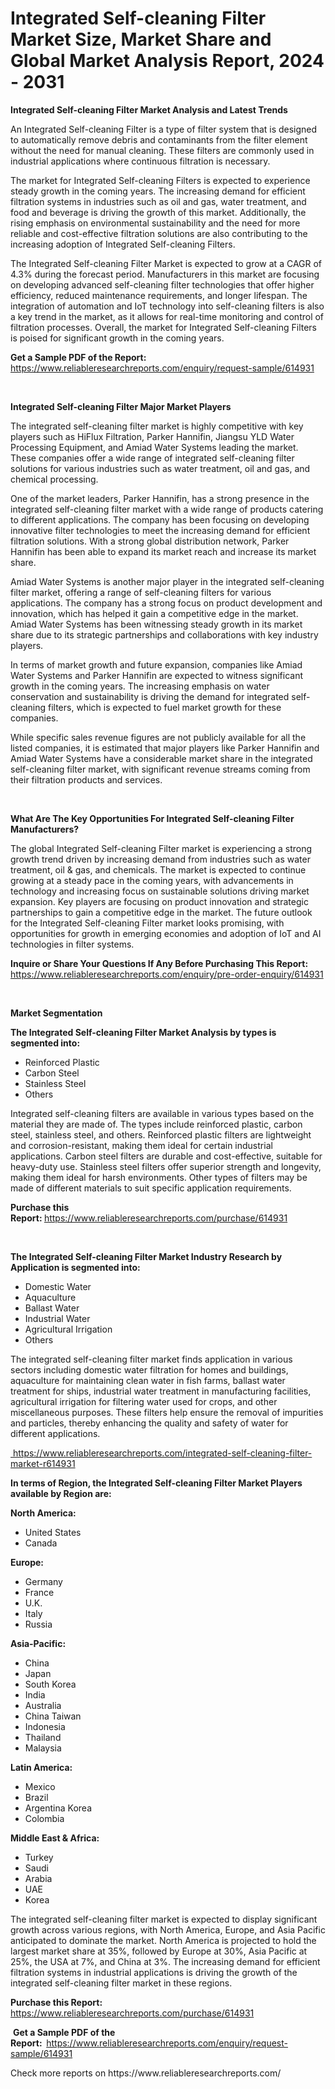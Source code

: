 <p><h1>Integrated Self-cleaning Filter Market Size, Market Share and Global Market Analysis Report, 2024 - 2031</h1></p><p><strong>Integrated Self-cleaning Filter Market Analysis and Latest Trends</strong></p>
<p><p>An Integrated Self-cleaning Filter is a type of filter system that is designed to automatically remove debris and contaminants from the filter element without the need for manual cleaning. These filters are commonly used in industrial applications where continuous filtration is necessary.</p><p>The market for Integrated Self-cleaning Filters is expected to experience steady growth in the coming years. The increasing demand for efficient filtration systems in industries such as oil and gas, water treatment, and food and beverage is driving the growth of this market. Additionally, the rising emphasis on environmental sustainability and the need for more reliable and cost-effective filtration solutions are also contributing to the increasing adoption of Integrated Self-cleaning Filters.</p><p>The Integrated Self-cleaning Filter Market is expected to grow at a CAGR of 4.3% during the forecast period. Manufacturers in this market are focusing on developing advanced self-cleaning filter technologies that offer higher efficiency, reduced maintenance requirements, and longer lifespan. The integration of automation and IoT technology into self-cleaning filters is also a key trend in the market, as it allows for real-time monitoring and control of filtration processes. Overall, the market for Integrated Self-cleaning Filters is poised for significant growth in the coming years.</p></p>
<p><strong>Get a Sample PDF of the Report:&nbsp;</strong> <a href="https://www.reliableresearchreports.com/enquiry/request-sample/614931">https://www.reliableresearchreports.com/enquiry/request-sample/614931</a></p>
<p>&nbsp;</p>
<p><strong>Integrated Self-cleaning Filter Major Market Players</strong></p>
<p><p>The integrated self-cleaning filter market is highly competitive with key players such as HiFlux Filtration, Parker Hannifin, Jiangsu YLD Water Processing Equipment, and Amiad Water Systems leading the market. These companies offer a wide range of integrated self-cleaning filter solutions for various industries such as water treatment, oil and gas, and chemical processing. </p><p>One of the market leaders, Parker Hannifin, has a strong presence in the integrated self-cleaning filter market with a wide range of products catering to different applications. The company has been focusing on developing innovative filter technologies to meet the increasing demand for efficient filtration solutions. With a strong global distribution network, Parker Hannifin has been able to expand its market reach and increase its market share.</p><p>Amiad Water Systems is another major player in the integrated self-cleaning filter market, offering a range of self-cleaning filters for various applications. The company has a strong focus on product development and innovation, which has helped it gain a competitive edge in the market. Amiad Water Systems has been witnessing steady growth in its market share due to its strategic partnerships and collaborations with key industry players.</p><p>In terms of market growth and future expansion, companies like Amiad Water Systems and Parker Hannifin are expected to witness significant growth in the coming years. The increasing emphasis on water conservation and sustainability is driving the demand for integrated self-cleaning filters, which is expected to fuel market growth for these companies.</p><p>While specific sales revenue figures are not publicly available for all the listed companies, it is estimated that major players like Parker Hannifin and Amiad Water Systems have a considerable market share in the integrated self-cleaning filter market, with significant revenue streams coming from their filtration products and services.</p></p>
<p>&nbsp;</p>
<p><strong>What Are The Key Opportunities For Integrated Self-cleaning Filter Manufacturers?</strong></p>
<p><p>The global Integrated Self-cleaning Filter market is experiencing a strong growth trend driven by increasing demand from industries such as water treatment, oil & gas, and chemicals. The market is expected to continue growing at a steady pace in the coming years, with advancements in technology and increasing focus on sustainable solutions driving market expansion. Key players are focusing on product innovation and strategic partnerships to gain a competitive edge in the market. The future outlook for the Integrated Self-cleaning Filter market looks promising, with opportunities for growth in emerging economies and adoption of IoT and AI technologies in filter systems.</p></p>
<p><strong>Inquire or Share Your Questions If Any Before Purchasing This Report:</strong> <a href="https://www.reliableresearchreports.com/enquiry/pre-order-enquiry/614931">https://www.reliableresearchreports.com/enquiry/pre-order-enquiry/614931</a></p>
<p>&nbsp;</p>
<p><strong>Market Segmentation</strong></p>
<p><strong>The Integrated Self-cleaning Filter Market Analysis by types is segmented into:</strong></p>
<p><ul><li>Reinforced Plastic</li><li>Carbon Steel</li><li>Stainless Steel</li><li>Others</li></ul></p>
<p><p>Integrated self-cleaning filters are available in various types based on the material they are made of. The types include reinforced plastic, carbon steel, stainless steel, and others. Reinforced plastic filters are lightweight and corrosion-resistant, making them ideal for certain industrial applications. Carbon steel filters are durable and cost-effective, suitable for heavy-duty use. Stainless steel filters offer superior strength and longevity, making them ideal for harsh environments. Other types of filters may be made of different materials to suit specific application requirements.</p></p>
<p><strong>Purchase this Report:&nbsp;</strong><a href="https://www.reliableresearchreports.com/purchase/614931">https://www.reliableresearchreports.com/purchase/614931</a></p>
<p>&nbsp;</p>
<p><strong>The Integrated Self-cleaning Filter Market Industry Research by Application is segmented into:</strong></p>
<p><ul><li>Domestic Water</li><li>Aquaculture</li><li>Ballast Water</li><li>Industrial Water</li><li>Agricultural Irrigation</li><li>Others</li></ul></p>
<p><p>The integrated self-cleaning filter market finds application in various sectors including domestic water filtration for homes and buildings, aquaculture for maintaining clean water in fish farms, ballast water treatment for ships, industrial water treatment in manufacturing facilities, agricultural irrigation for filtering water used for crops, and other miscellaneous purposes. These filters help ensure the removal of impurities and particles, thereby enhancing the quality and safety of water for different applications.</p></p>
<p><a href="https://www.reliableresearchreports.com/integrated-self-cleaning-filter-market-r614931">&nbsp;https://www.reliableresearchreports.com/integrated-self-cleaning-filter-market-r614931</a></p>
<p><strong>In terms of Region, the Integrated Self-cleaning Filter Market Players available by Region are:</strong></p>
<p>
    <p> <strong> North America: </strong>
        <ul>
            <li>United States</li>
            <li>Canada</li>
        </ul>
        </p> 
    <p> <strong> Europe: </strong>
        <ul>
            <li>Germany</li>
            <li>France</li>
            <li>U.K.</li>
            <li>Italy</li>
            <li>Russia</li>
        </ul>
        </p> 
    <p> <strong> Asia-Pacific: </strong>
        <ul>
            <li>China</li>
            <li>Japan</li>
            <li>South Korea</li>
            <li>India</li>
            <li>Australia</li>
            <li>China Taiwan</li>
            <li>Indonesia</li>
            <li>Thailand</li>
            <li>Malaysia</li>
        </ul>
        </p> 
    <p> <strong> Latin America: </strong>
        <ul>
            <li>Mexico</li>
            <li>Brazil</li>
            <li>Argentina Korea</li>
            <li>Colombia</li>
        </ul>
        </p> 
    <p> <strong> Middle East & Africa: </strong>
        <ul>
            <li>Turkey</li>
            <li>Saudi</li>
            <li>Arabia</li>
            <li>UAE</li>
            <li>Korea</li>
        </ul>
    </p>
    </p>
<p><p>The integrated self-cleaning filter market is expected to display significant growth across various regions, with North America, Europe, and Asia Pacific anticipated to dominate the market. North America is projected to hold the largest market share at 35%, followed by Europe at 30%, Asia Pacific at 25%, the USA at 7%, and China at 3%. The increasing demand for efficient filtration systems in industrial applications is driving the growth of the integrated self-cleaning filter market in these regions.</p></p>
<p><strong>Purchase this Report: </strong><a href="https://www.reliableresearchreports.com/purchase/614931">https://www.reliableresearchreports.com/purchase/614931</a></p>
<p>&nbsp;<strong>Get a Sample PDF of the Report:&nbsp;&nbsp;</strong><a href="https://www.reliableresearchreports.com/enquiry/request-sample/614931">https://www.reliableresearchreports.com/enquiry/request-sample/614931</a></p>
<p><strong></strong></p>
<p>Check more reports on https://www.reliableresearchreports.com/</p>